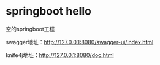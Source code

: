 # springboot hello

空的springboot工程

swagger地址：http://127.0.0.1:8080/swagger-ui/index.html

knife4j地址：http://127.0.0.1:8080/doc.html
